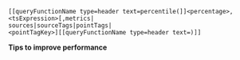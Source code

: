 ```
[[queryFunctionName type=header text=percentile(]]<percentage>,<tsExpression>[,metrics|
sources|sourceTags|pointTags|
<pointTagKey>][[queryFunctionName type=header text=)]]
```

**Tips to improve performance**

